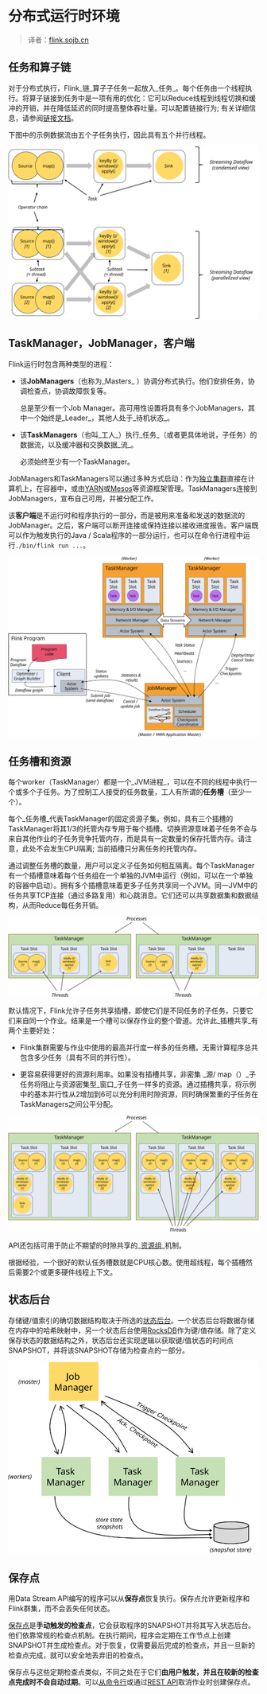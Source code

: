 

# 分布式运行时环境

> 译者：[flink.sojb.cn](https://flink.sojb.cn/)


## 任务和算子链

对于分布式执行，Flink_链_算子子任务一起放入_任务_。每个任务由一个线程执行。将算子链接到任务中是一项有用的优化：它可以Reduce线程到线程切换和缓冲的开销，并在降低延迟的同时提高整体吞吐量。可以配置链接行为; 有关详细信息，请参阅[链接文档](https://flink.sojb.cn/dev/stream/operators/#task-chaining-and-resource-groups)。

下图中的示例数据流由五个子任务执行，因此具有五个并行线程。

![算子链接到任务](img/tasks_chains.svg)

## TaskManager，JobManager，客户端

Flink运行时包含两种类型的进程：

*   该**JobManagers**（也称为_Masters_ ）协调分布式执行。他们安排任务，协调检查点，协调故障恢复等。

    总是至少有一个Job Manager。高可用性设置将具有多个JobManagers，其中一个始终是_Leader_，其他人处于_待机状态_。

*   该**TaskManagers**（也叫_工人_）执行_任务_（或者更具体地说，子任务）的数据流，以及缓冲器和交换数据_流_。

    必须始终至少有一个TaskManager。

JobManagers和TaskManagers可以通过多种方式启动：作为[独立集群](https://flink.sojb.cn/ops/deployment/cluster_setup.html)直接在计算机上，在容器中，或由[YARN](https://flink.sojb.cn/ops/deployment/yarn_setup.html)或[Mesos](https://flink.sojb.cn/ops/deployment/mesos.html)等资源框架管理。TaskManagers连接到JobManagers，宣布自己可用，并被分配工作。

该**客户端**是不运行时和程序执行的一部分，而是被用来准备和发送的数据流的JobManager。之后，客户端可以断开连接或保持连接以接收进度报告。客户端既可以作为触发执行的Java / Scala程序的一部分运行，也可以在命令行进程中运行`./bin/flink run ...`。

![执行Flink数据流所涉及的过程](img/processes.svg)

## 任务槽和资源

每个worker（TaskManager）都是一个_JVM进程_，可以在不同的线程中执行一个或多个子任务。为了控制工人接受的任务数量，工人有所谓的**任务槽**（至少一个）。

每个_任务槽_代表TaskManager的固定资源子集。例如，具有三个插槽的TaskManager将其1/3的托管内存专用于每个插槽。切换资源意味着子任务不会与来自其他作业的子任务竞争托管内存，而是具有一定数量的保存托管内存。请注意，此处不会发生CPU隔离; 当前插槽只分离任务的托管内存。

通过调整任务槽的数量，用户可以定义子任务如何相互隔离。每个TaskManager有一个插槽意味着每个任务组在一个单独的JVM中运行（例如，可以在一个单独的容器中启动）。拥有多个插槽意味着更多子任务共享同一个JVM。同一JVM中的任务共享TCP连接（通过多路复用）和心跳消息。它们还可以共享数据集和数据结构，从而Reduce每任务开销。

![具有任务槽和任务的TaskManager](img/tasks_slots.svg)

默认情况下，Flink允许子任务共享插槽，即使它们是不同任务的子任务，只要它们来自同一个作业。结果是一个槽可以保存作业的整个管道。允许此_插槽共享_有两个主要好处：

*   Flink集群需要与作业中使用的最高并行度一样多的任务槽。无需计算程序总共包含多少任务（具有不同的并行性）。

*   更容易获得更好的资源利用率。如果没有插槽共享，非密集 _源/ map（）_子任务将阻止与资源密集型_窗口_子任务一样多的资源。通过插槽共享，将示例中的基本并行性从2增加到6可以充分利用时隙资源，同时确保繁重的子任务在TaskManagers之间公平分配。

![具有共享任务槽的TaskManagers](img/slot_sharing.svg)

API还包括可用于防止不期望的时隙共享的_[资源组](https://flink.sojb.cn/dev/stream/operators/#task-chaining-and-resource-groups)_机制。

根据经验，一个很好的默认任务槽数就是CPU核心数。使用超线程，每个插槽然后需要2个或更多硬件线程上下文。

## 状态后台

存储键/值索引的确切数据结构取决于所选的[状态后台](https://flink.sojb.cn/ops/state/state_backends.html)。一个状态后台将数据存储在内存中的哈希映射中，另一个状态后台使用[RocksDB](http://rocksdb.org)作为键/值存储。除了定义保存状态的数据结构之外，状态后台还实现逻辑以获取键/值状态的时间点SNAPSHOT，并将该SNAPSHOT存储为检查点的一部分。

![检查点和SNAPSHOT](img/checkpoints.svg)

## 保存点

用Data Stream API编写的程序可以从**保存点**恢复执行。保存点允许更新程序和Flink群集，而不会丢失任何状态。

[保存点](https://flink.sojb.cn/ops/state/savepoints.html)是**手动触发的检查点**，它会获取程序的SNAPSHOT并将其写入状态后台。他们依靠常规的检查点机制。在执行期间，程序会定期在工作节点上创建SNAPSHOT并生成检查点。对于恢复，仅需要最后完成的检查点，并且一旦新的检查点完成，就可以安全地丢弃旧的检查点。

保存点与这些定期检查点类似，不同之处在于它们**由用户触发，**并且在较新的检查点完成时**不会自动过期**。可以[从命令行](https://flink.sojb.cn/ops/cli.html#savepoints)或通过[REST API](https://flink.sojb.cn/monitoring/rest_api.html#cancel-job-with-savepoint)取消作业时创建保存点。

